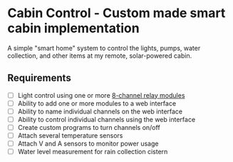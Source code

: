 # Cabin Control - Custom made smart cabin implementation

A simple "smart home" system to control the lights, pumps, water collection, and other items at my remote, solar-powered cabin.

## Requirements

- [ ] Light control using one or more [8-channel relay modules](https://www.waveshare.com/product/raspberry-pi/hats/motors-relays/modbus-poe-eth-relay-b.htm.htm)
- [ ] Ability to add one or more modules to a web interface
- [ ] Ability to name individual channels on the web interface
- [ ] Ability to control individual channels using the web interface
- [ ] Create custom programs to turn channels on/off
- [ ] Attach several temperature sensors
- [ ] Attach V and A sensors to monitor power usage
- [ ] Water level measurement for rain collection cistern
